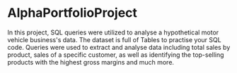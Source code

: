 # AlphaPortfolioProject
In this project, SQL queries were utilized to analyse a hypothetical motor vehicle business's data. 
The dataset is full of Tables to practise your SQL code. 
Queries were used to extract and analyse data including total sales by product, 
sales of a specific customer, 
as well as identifying the top-selling products with the highest gross margins and much more.
